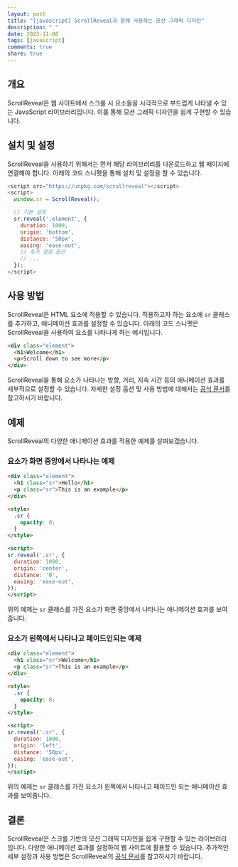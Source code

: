 ```yaml
---
layout: post
title: "[javascript] ScrollReveal과 함께 사용하는 모션 그래픽 디자인"
description: " "
date: 2023-11-08
tags: [javascript]
comments: true
share: true
---
```


## 개요 
ScrollReveal은 웹 사이트에서 스크롤 시 요소들을 시각적으로 부드럽게 나타낼 수 있는 JavaScript 라이브러리입니다. 이를 통해 모션 그래픽 디자인을 쉽게 구현할 수 있습니다.

## 설치 및 설정
ScrollReveal을 사용하기 위해서는 먼저 해당 라이브러리를 다운로드하고 웹 페이지에 연결해야 합니다. 아래의 코드 스니펫을 통해 설치 및 설정을 할 수 있습니다.

```javascript
<script src="https://unpkg.com/scrollreveal"></script>
<script>
  window.sr = ScrollReveal();

  // 기본 설정
  sr.reveal('.element', {
    duration: 1000,
    origin: 'bottom',
    distance: '50px',
    easing: 'ease-out',
    // 추가 설정 옵션
    // ...
  });
</script>
```

## 사용 방법
ScrollReveal은 HTML 요소에 적용할 수 있습니다. 적용하고자 하는 요소에 `sr` 클래스를 추가하고, 애니메이션 효과를 설정할 수 있습니다. 아래의 코드 스니펫은 ScrollReveal을 사용하여 요소를 나타나게 하는 예시입니다.

```html
<div class="element">
  <h1>Welcome</h1>
  <p>Scroll down to see more</p>
</div>
```

ScrollReveal을 통해 요소가 나타나는 방향, 거리, 지속 시간 등의 애니메이션 효과를 세부적으로 설정할 수 있습니다. 자세한 설정 옵션 및 사용 방법에 대해서는 [공식 문서](https://scrollrevealjs.org/)를 참고하시기 바랍니다.

## 예제
ScrollReveal의 다양한 애니메이션 효과를 적용한 예제를 살펴보겠습니다.

### 요소가 화면 중앙에서 나타나는 예제

```html
<div class="element">
  <h1 class="sr">Hello</h1>
  <p class="sr">This is an example</p>
</div>

<style>
  .sr {
    opacity: 0;
  }
</style>

<script>
sr.reveal('.sr', {
  duration: 1000,
  origin: 'center',
  distance: '0',
  easing: 'ease-out',
});
</script>
```

위의 예제는 `sr` 클래스를 가진 요소가 화면 중앙에서 나타나는 애니메이션 효과를 보여줍니다.

### 요소가 왼쪽에서 나타나고 페이드인되는 예제

```html
<div class="element">
  <h1 class="sr">Welcome</h1>
  <p class="sr">This is an example</p>
</div>

<style>
  .sr {
    opacity: 0;
  }
</style>

<script>
sr.reveal('.sr', {
  duration: 1000,
  origin: 'left',
  distance: '50px',
  easing: 'ease-out',
});
</script>
```

위의 예제는 `sr` 클래스를 가진 요소가 왼쪽에서 나타나고 페이드인 되는 애니메이션 효과를 보여줍니다.

## 결론
ScrollReveal은 스크롤 기반의 모션 그래픽 디자인을 쉽게 구현할 수 있는 라이브러리입니다. 다양한 애니메이션 효과를 설정하여 웹 사이트에 활용할 수 있습니다. 추가적인 세부 설정과 사용 방법은 ScrollReveal의 [공식 문서](https://scrollrevealjs.org/)를 참고하시기 바랍니다.
